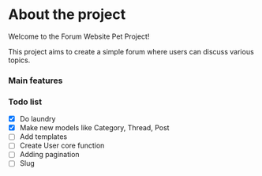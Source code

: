 # About the project 

Welcome to the Forum Website Pet Project!

This project aims to create a simple forum where users can discuss various topics.

### Main features


### Todo list

- [x] Do laundry
- [x] Make new models like Category, Thread, Post
- [ ] Add templates
- [ ] Create User core function
- [ ] Adding pagination
- [ ] Slug
